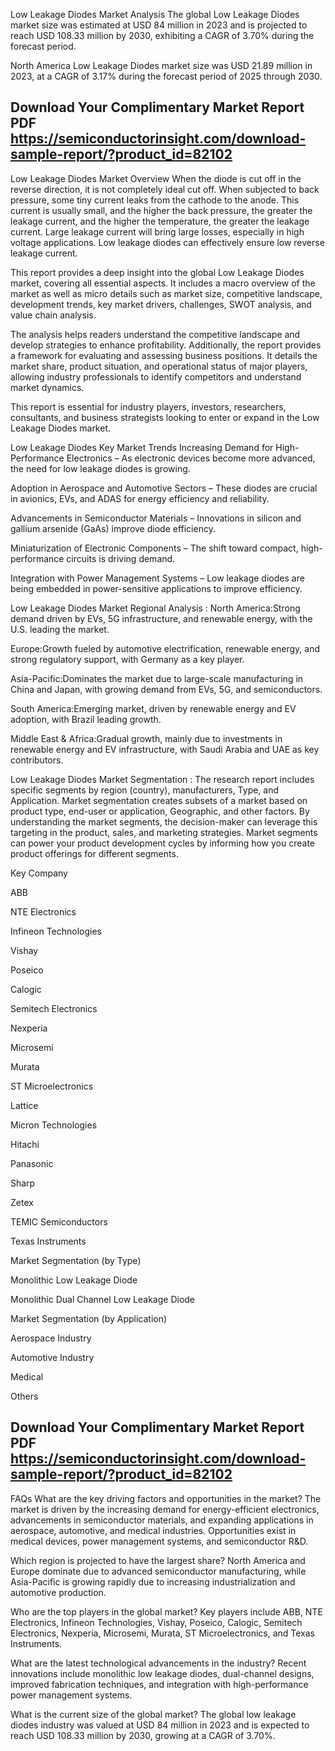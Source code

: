 Low Leakage Diodes Market Analysis
The global Low Leakage Diodes market size was estimated at USD 84 million in 2023 and is projected to reach USD 108.33 million by 2030, exhibiting a CAGR of 3.70% during the forecast period.

North America Low Leakage Diodes market size was USD 21.89 million in 2023, at a CAGR of 3.17% during the forecast period of 2025 through 2030.


## Download Your Complimentary Market  Report PDF https://semiconductorinsight.com/download-sample-report/?product_id=82102 


Low Leakage Diodes Market Overview
When the diode is cut off in the reverse direction, it is not completely ideal cut off. When subjected to back pressure, some tiny current leaks from the cathode to the anode. This current is usually small, and the higher the back pressure, the greater the leakage current, and the higher the temperature, the greater the leakage current. Large leakage current will bring large losses, especially in high voltage applications. Low leakage diodes can effectively ensure low reverse leakage current.

This report provides a deep insight into the global Low Leakage Diodes market, covering all essential aspects. It includes a macro overview of the market as well as micro details such as market size, competitive landscape, development trends, key market drivers, challenges, SWOT analysis, and value chain analysis.

The analysis helps readers understand the competitive landscape and develop strategies to enhance profitability. Additionally, the report provides a framework for evaluating and assessing business positions. It details the market share, product situation, and operational status of major players, allowing industry professionals to identify competitors and understand market dynamics.

This report is essential for industry players, investors, researchers, consultants, and business strategists looking to enter or expand in the Low Leakage Diodes market.

Low Leakage Diodes Key Market Trends
Increasing Demand for High-Performance Electronics – As electronic devices become more advanced, the need for low leakage diodes is growing.

Adoption in Aerospace and Automotive Sectors – These diodes are crucial in avionics, EVs, and ADAS for energy efficiency and reliability.

Advancements in Semiconductor Materials – Innovations in silicon and gallium arsenide (GaAs) improve diode efficiency.

Miniaturization of Electronic Components – The shift toward compact, high-performance circuits is driving demand.

Integration with Power Management Systems – Low leakage diodes are being embedded in power-sensitive applications to improve efficiency.

Low Leakage Diodes Market Regional Analysis :
North America:Strong demand driven by EVs, 5G infrastructure, and renewable energy, with the U.S. leading the market.

Europe:Growth fueled by automotive electrification, renewable energy, and strong regulatory support, with Germany as a key player.

Asia-Pacific:Dominates the market due to large-scale manufacturing in China and Japan, with growing demand from EVs, 5G, and semiconductors.

South America:Emerging market, driven by renewable energy and EV adoption, with Brazil leading growth.

Middle East & Africa:Gradual growth, mainly due to investments in renewable energy and EV infrastructure, with Saudi Arabia and UAE as key contributors.

Low Leakage Diodes Market Segmentation :
The research report includes specific segments by region (country), manufacturers, Type, and Application. Market segmentation creates subsets of a market based on product type, end-user or application, Geographic, and other factors. By understanding the market segments, the decision-maker can leverage this targeting in the product, sales, and marketing strategies. Market segments can power your product development cycles by informing how you create product offerings for different segments.

Key Company

ABB

NTE Electronics

Infineon Technologies

Vishay

Poseico

Calogic

Semitech Electronics

Nexperia

Microsemi

Murata

ST Microelectronics

Lattice

Micron Technologies

Hitachi

Panasonic

Sharp

Zetex

TEMIC Semiconductors

Texas Instruments

Market Segmentation (by Type)

Monolithic Low Leakage Diode

Monolithic Dual Channel Low Leakage Diode

Market Segmentation (by Application)

Aerospace Industry

Automotive Industry

Medical

Others

## Download Your Complimentary Market  Report PDF https://semiconductorinsight.com/download-sample-report/?product_id=82102 

FAQs
What are the key driving factors and opportunities in the market?
The market is driven by the increasing demand for energy-efficient electronics, advancements in semiconductor materials, and expanding applications in aerospace, automotive, and medical industries. Opportunities exist in medical devices, power management systems, and semiconductor R&D.


Which region is projected to have the largest share?
North America and Europe dominate due to advanced semiconductor manufacturing, while Asia-Pacific is growing rapidly due to increasing industrialization and automotive production.


Who are the top players in the global market?
Key players include ABB, NTE Electronics, Infineon Technologies, Vishay, Poseico, Calogic, Semitech Electronics, Nexperia, Microsemi, Murata, ST Microelectronics, and Texas Instruments.


What are the latest technological advancements in the industry?
Recent innovations include monolithic low leakage diodes, dual-channel designs, improved fabrication techniques, and integration with high-performance power management systems.


What is the current size of the global market?
The global low leakage diodes industry was valued at USD 84 million in 2023 and is expected to reach USD 108.33 million by 2030, growing at a CAGR of 3.70%.

